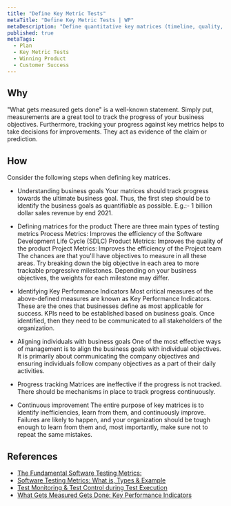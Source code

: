 ```yaml
---
title: "Define Key Metric Tests"
metaTitle: "Define Key Metric Tests | WP"
metaDescription: "Define quantitative key matrices (timeline, quality, market success) that helps validate achievement of business goals."
published: true
metaTags:
  - Plan
  - Key Metric Tests
  - Winning Product
  - Customer Success
---
```



## Why
"What gets measured gets done" is a well-known statement. Simply put, measurements are a great tool to track the progress of your business objectives. Furthermore, tracking your progress against key metrics helps to take decisions for improvements. They act as evidence of the claim or prediction.

## How
Consider the following steps when defining key matrices.

- Understanding business goals
Your matrices should track progress towards the ultimate business goal. Thus, the first step should be to identify the business goals as quantifiable as possible. E.g.:- 1 billion dollar sales revenue by end 2021.

- Defining matrices for the product
There are three main types of testing metrics
Process Metrics: Improves the efficiency of the Software Development Life Cycle (SDLC)
Product Metrics: Improves the quality of the product
Project Metrics: Improves the efficiency of the Project team
The chances are that you'll have objectives to measure in all these areas. Try breaking down the big objective in each area to more trackable progressive milestones. Depending on your business objectives, the weights for each milestone may differ.

- Identifying Key Performance Indicators
Most critical measures of the above-defined measures are known as Key Performance Indicators. These are the ones that businesses define as most applicable for success. KPIs need to be established based on business goals. Once identified, then they need to be communicated to all stakeholders of the organization.

- Aligning individuals with business goals
One of the most effective ways of management is to align the business goals with individual objectives. It is primarily about communicating the company objectives and ensuring individuals follow company objectives as a part of their daily activities.

- Progress tracking
Matrices are ineffective if the progress is not tracked. There should be mechanisms in place to track progress continuously. 

- Continuous improvement
The entire purpose of key matrices is to identify inefficiencies, learn from them, and continuously improve. Failures are likely to happen, and your organization should be tough enough to learn from them and, most importantly, make sure not to repeat the same mistakes.


## References
- [The Fundamental Software Testing Metrics:](https://www.thinksys.com/qa-testing/software-testing-metrics-kpis/)
- [Software Testing Metrics: What is, Types & Example](https://www.guru99.com/software-testing-metrics-complete-tutorial.html#6)
- [Test Monitoring & Test Control during Test Execution](https://www.guru99.com/how-you-can-achieve-project-goals-through-test-monitoring-control.html)
- [What Gets Measured Gets Done: Key Performance Indicators
](https://cdlib.org/cdlinfo/2010/09/15/what-gets-measured-gets-done-key-performance-indicators/#:~:text=We've%20all%20heard%20the,are%20called%20Key%20Performance%20Indicators.)
